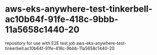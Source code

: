 # aws-eks-anywhere-test-tinkerbell-ac10b64f-91fe-418c-9bbb-11a5658c1440-20
repository for use with E2E test job aws-eks-anywhere-test-tinkerbell:ac10b64f-91fe-418c-9bbb-11a5658c1440-20
